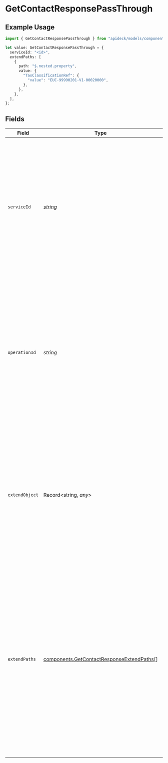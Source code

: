 # GetContactResponsePassThrough

## Example Usage

```typescript
import { GetContactResponsePassThrough } from "apideck/models/components";

let value: GetContactResponsePassThrough = {
  serviceId: "<id>",
  extendPaths: [
    {
      path: "$.nested.property",
      value: {
        "TaxClassificationRef": {
          "value": "EUC-99990201-V1-00020000",
        },
      },
    },
  ],
};
```

## Fields

| Field                                                                                                                                                                                                                                                                                                                                                                  | Type                                                                                                                                                                                                                                                                                                                                                                   | Required                                                                                                                                                                                                                                                                                                                                                               | Description                                                                                                                                                                                                                                                                                                                                                            |
| ---------------------------------------------------------------------------------------------------------------------------------------------------------------------------------------------------------------------------------------------------------------------------------------------------------------------------------------------------------------------- | ---------------------------------------------------------------------------------------------------------------------------------------------------------------------------------------------------------------------------------------------------------------------------------------------------------------------------------------------------------------------- | ---------------------------------------------------------------------------------------------------------------------------------------------------------------------------------------------------------------------------------------------------------------------------------------------------------------------------------------------------------------------- | ---------------------------------------------------------------------------------------------------------------------------------------------------------------------------------------------------------------------------------------------------------------------------------------------------------------------------------------------------------------------- |
| `serviceId`                                                                                                                                                                                                                                                                                                                                                            | *string*                                                                                                                                                                                                                                                                                                                                                               | :heavy_check_mark:                                                                                                                                                                                                                                                                                                                                                     | A required string that identifies the specific service to which the pass_through data should be applied. This ensures that the custom data is correctly associated with the intended service, facilitating accurate processing and integration.                                                                                                                        |
| `operationId`                                                                                                                                                                                                                                                                                                                                                          | *string*                                                                                                                                                                                                                                                                                                                                                               | :heavy_minus_sign:                                                                                                                                                                                                                                                                                                                                                     | An optional string that specifies the identifier for a particular workflow operation to which the pass_through data should be applied. This is particularly useful for Unify calls that involve multiple downstream requests, ensuring that the data is applied to the correct operation.                                                                              |
| `extendObject`                                                                                                                                                                                                                                                                                                                                                         | Record<string, *any*>                                                                                                                                                                                                                                                                                                                                                  | :heavy_minus_sign:                                                                                                                                                                                                                                                                                                                                                     | An optional object that allows for the direct extension of the contact's data with any additional properties. This flexible structure supports the inclusion of custom fields or data points that may be necessary for specific use cases or integrations.                                                                                                             |
| `extendPaths`                                                                                                                                                                                                                                                                                                                                                          | [components.GetContactResponseExtendPaths](../../models/components/getcontactresponseextendpaths.md)[]                                                                                                                                                                                                                                                                 | :heavy_minus_sign:                                                                                                                                                                                                                                                                                                                                                     | This property contains an array of objects, each representing a specific modification path for structured data within the contact's details. It allows developers to specify where and how to apply changes to the contact data using JSONPath expressions. This feature is particularly useful for customizing the contact information retrieved from the CRM system. |